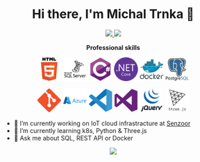<h1 align="center">Hi there, I'm Michal Trnka 👋</h1>

<p align="center">
 <a href="https://www.linkedin.com/in/michaltrnka/" target="_blank">
  <img src="https://img.icons8.com/fluent/48/000000/linkedin.png" />
 </a>
  
 <a href="https://twitter.com/michalltrnka" target="_blank">
  <img src="https://img.icons8.com/fluent/48/000000/twitter.png" />
 </a>
</p>

<p align="center"> 
 <strong>
  Professional skills
  </strong>
</p>

<p align="center"> 
  <img src="https://raw.githubusercontent.com/devicons/devicon/master/icons/html5/html5-original-wordmark.svg" alt="html" width="55" height="55" />
  <img src="https://raw.githubusercontent.com/devicons/devicon/master/icons/microsoftsqlserver/microsoftsqlserver-plain-wordmark.svg" alt="sql" width="55" height="55" />
  <img src="https://raw.githubusercontent.com/devicons/devicon/master/icons/csharp/csharp-original.svg" alt="csharp" width="55" height="55" />
  <img src="https://raw.githubusercontent.com/devicons/devicon/master/icons/dotnetcore/dotnetcore-original.svg" alt="dotnet" width="55" height="55" />
  <img src="https://raw.githubusercontent.com/devicons/devicon/master/icons/docker/docker-original-wordmark.svg" alt="docker" width="55" height="55" />
  <img src="https://raw.githubusercontent.com/devicons/devicon/master/icons/postgresql/postgresql-original-wordmark.svg" alt="postgresql" width="55" height="55" />
</p>
<p align="center"> 
  <img src="https://raw.githubusercontent.com/devicons/devicon/master/icons/git/git-original.svg" alt="html" width="55" height="55" />
  <img src="https://raw.githubusercontent.com/devicons/devicon/master/icons/azure/azure-original-wordmark.svg" alt="sql" width="55" height="55" />
  <img src="https://raw.githubusercontent.com/devicons/devicon/master/icons/vscode/vscode-original.svg" alt="csharp" width="55" height="55" />
  <img src="https://raw.githubusercontent.com/devicons/devicon/master/icons/visualstudio/visualstudio-plain.svg" alt="dotnet" width="55" height="55" />
  <img src="https://raw.githubusercontent.com/devicons/devicon/master/icons/jquery/jquery-original-wordmark.svg" alt="docker" width="55" height="55" />
  <img src="https://raw.githubusercontent.com/devicons/devicon/master/icons/threejs/threejs-original-wordmark.svg" alt="postgresql" width="55" height="55" />
</p>

- 🔭 I’m currently working on IoT cloud infrastracture at [Senzoor](https://www.senzoor.com)
- 🌱 I’m currently learning k8s, Python & Three.js
- 💬 Ask me about SQL, REST API or Docker

<p align="center">
 <a href="#" alt="Michal Trnkas's github stats">
  <img src="https://github-readme-stats.vercel.app/api?username=miXtr&theme=default&show_icons=true" />
 </a>
</p>
